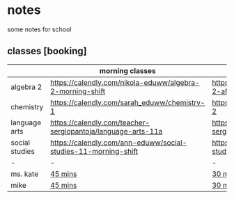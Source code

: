 # notes

some notes for school

## classes [booking]

| |morning classes|afternoon classes|
|---|---|---|
|algebra 2|https://calendly.com/nikola-eduww/algebra-2-morning-shift|https://calendly.com/eduww-chad/algebra-2-afternoon-shift|
|chemistry|https://calendly.com/sarah_eduww/chemistry-1|https://calendly.com/sarah_eduww/chemistry-2|
|language arts|https://calendly.com/teacher-sergiopantoja/language-arts-11a|https://calendly.com/teacher-sergiopantoja/english3-latam-timezone|
|social studies|https://calendly.com/ann-eduww/social-studies-11-morning-shift|https://calendly.com/lukesawyer/social-studies-11-afternoon-shift|
| - | - | - |
|ms. kate|[45 mins](https://calendly.com/teacher_katherine/45-minute-class)|[30 mins](https://calendly.com/teacher_katherine/30-minute-class)|
|mike|[45 mins](https://calendly.com/mike-2374/45min?back=1&month=2022-10)|[30 mins](https://calendly.com/mike-2374/30min?back=1&month=2022-10)|
